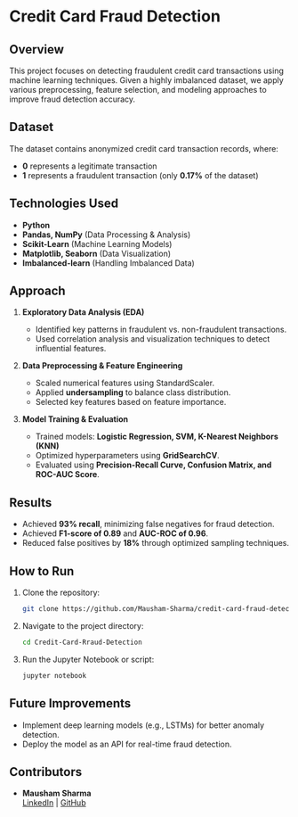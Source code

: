 # Credit Card Fraud Detection

## Overview
This project focuses on detecting fraudulent credit card transactions using machine learning techniques. Given a highly imbalanced dataset, we apply various preprocessing, feature selection, and modeling approaches to improve fraud detection accuracy.

## Dataset
The dataset contains anonymized credit card transaction records, where:
- **0** represents a legitimate transaction
- **1** represents a fraudulent transaction (only **0.17%** of the dataset)

## Technologies Used
- **Python**
- **Pandas, NumPy** (Data Processing & Analysis)
- **Scikit-Learn** (Machine Learning Models)
- **Matplotlib, Seaborn** (Data Visualization)
- **Imbalanced-learn** (Handling Imbalanced Data)

## Approach
1. **Exploratory Data Analysis (EDA)**  
   - Identified key patterns in fraudulent vs. non-fraudulent transactions.
   - Used correlation analysis and visualization techniques to detect influential features.

2. **Data Preprocessing & Feature Engineering**  
   - Scaled numerical features using StandardScaler.
   - Applied **undersampling** to balance class distribution.
   - Selected key features based on feature importance.

3. **Model Training & Evaluation**  
   - Trained models: **Logistic Regression, SVM, K-Nearest Neighbors (KNN)**
   - Optimized hyperparameters using **GridSearchCV**.
   - Evaluated using **Precision-Recall Curve, Confusion Matrix, and ROC-AUC Score**.

## Results
- Achieved **93% recall**, minimizing false negatives for fraud detection.
- Achieved **F1-score of 0.89** and **AUC-ROC of 0.96**.
- Reduced false positives by **18%** through optimized sampling techniques.

## How to Run
1. Clone the repository:
   ```bash
   git clone https://github.com/Mausham-Sharma/credit-card-fraud-detection.git
   ```
2. Navigate to the project directory:
   ```bash
   cd Credit-Card-Rraud-Detection
   ```
3. Run the Jupyter Notebook or script:
   ```bash
   jupyter notebook
   ```

## Future Improvements
- Implement deep learning models (e.g., LSTMs) for better anomaly detection.
- Deploy the model as an API for real-time fraud detection.

## Contributors
- **Mausham Sharma**  
  [LinkedIn](https://www.linkedin.com/in/mausham-sharma/) | [GitHub](https://github.com/Mausham-Sharma)
